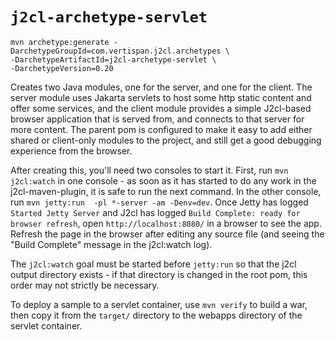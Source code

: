 # `j2cl-archetype-servlet`

```
mvn archetype:generate -DarchetypeGroupId=com.vertispan.j2cl.archetypes \
-DarchetypeArtifactId=j2cl-archetype-servlet \
-DarchetypeVersion=0.20
```

Creates two Java modules, one for the server, and one for the client. The server module uses Jakarta
servlets to host some http static content and offer some services, and the client module provides a
simple J2cl-based browser application that is served from, and connects to that server for more content.
The parent pom is configured to make it easy to add either shared or client-only modules to the project,
and still get a good debugging experience from the browser.

After creating this, you'll need two consoles to start it. First, run `mvn j2cl:watch` in one
console - as soon as it has started to do any work in the j2cl-maven-plugin, it is safe to run
the next command. In the other console, run `mvn jetty:run  -pl *-server -am -Denv=dev`. Once
Jetty has logged `Started Jetty Server` and J2cl has logged `Build Complete: ready for browser refresh`,
open `http://localhost:8080/` in a browser to see the app. Refresh the page in the browser after
editing any source file (and seeing the "Build Complete" message in the j2cl:watch log).

The `j2cl:watch` goal must be started before `jetty:run` so that the j2cl output directory exists -
if that directory is changed in the root pom, this order may not strictly be necessary.

To deploy a sample to a servlet container, use `mvn verify` to build a war, then copy it from the
`target/` directory to the webapps directory of the servlet container.
